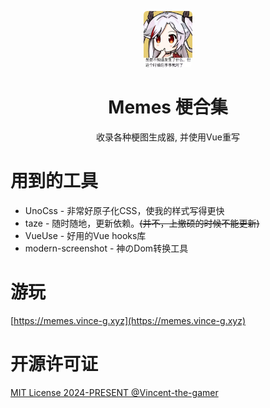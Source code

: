 <p align="center">
    <img src=".github/logo.jpg" alt="logo" style="height: 90px; border-radius: 6px;"/>
</p>

<h1 align="center">Memes 梗合集</h1>

<p align="center">收录各种梗图生成器, 并使用Vue重写</p>

# 用到的工具
- UnoCss - 非常好原子化CSS，使我的样式写得更快
- taze - 随时随地，更新依赖。~~(并不，上撤硕的时候不能更新)~~
- VueUse - 好用的Vue hooks库
- modern-screenshot - 神のDom转换工具

# 游玩
[https://memes.vince-g.xyz](https://memes.vince-g.xyz)

# 开源许可证
[MIT License 2024-PRESENT @Vincent-the-gamer](./LICENSE)